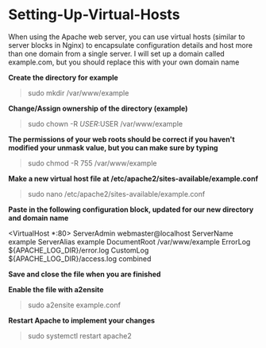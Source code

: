 # Setting-Up-Virtual-Hosts

When using the Apache web server, you can use virtual hosts (similar to server blocks in Nginx) to encapsulate configuration details and host more than one domain from a single server. I will set up a domain called example.com, but you should replace this with your own domain name

**Create the directory for example**

> sudo mkdir /var/www/example

**Change/Assign ownership of the directory (example)**
> sudo chown -R $USER:$USER /var/www/example

**The permissions of your web roots should be correct if you haven't modified your unmask value, but you can make sure by typing**
> sudo chmod -R 755 /var/www/example

**Make a new virtual host file at /etc/apache2/sites-available/example.conf**

> sudo nano /etc/apache2/sites-available/example.conf

**Paste in the following configuration block, updated for our new directory and domain name**

<VirtualHost *:80>
    ServerAdmin webmaster@localhost
    ServerName example
    ServerAlias example
    DocumentRoot /var/www/example
    ErrorLog ${APACHE_LOG_DIR}/error.log
    CustomLog ${APACHE_LOG_DIR}/access.log combined
</VirtualHost>

**Save and close the file when you are finished**

**Enable the file with a2ensite**

> sudo a2ensite example.conf

**Restart Apache to implement your changes**

> sudo systemctl restart apache2
